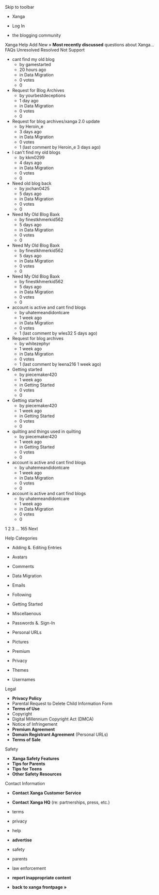 Skip to toolbar

*   Xanga

*   Log In

*   the blogging community

Xanga Help Add New » **Most recently discussed** questions about Xanga… FAQs Unresolved Resolved Not Support

*   cant find my old blog
    *   by gamestarted
    *   20 hours ago
    *   in Data Migration
    *   0 votes
    *   0
*   Request for Blog Archives
    *   by yourbestdeceptions
    *   1 day ago
    *   in Data Migration
    *   0 votes
    *   0
*   Request for blog archives/xanga 2.0 update
    *   by Heroin\_e
    *   3 days ago
    *   in Data Migration
    *   0 votes
    *   1 (last comment by Heroin\_e 3 days ago)
*   I can't find my old blogs
    *   by kkm0299
    *   4 days ago
    *   in Data Migration
    *   0 votes
    *   0
*   Need old blog back
    *   by jochan0425
    *   5 days ago
    *   in Data Migration
    *   0 votes
    *   0
*   Need My Old Blog Baxk
    *   by finestkhmerkid562
    *   5 days ago
    *   in Data Migration
    *   0 votes
    *   0
*   Need My Old Blog Baxk
    *   by finestkhmerkid562
    *   5 days ago
    *   in Data Migration
    *   0 votes
    *   0
*   Need My Old Blog Baxk
    *   by finestkhmerkid562
    *   5 days ago
    *   in Data Migration
    *   0 votes
    *   0
*   account is active and cant find blogs
    *   by uhatemeandidontcare
    *   1 week ago
    *   in Data Migration
    *   0 votes
    *   1 (last comment by wles32 5 days ago)
*   Request for blog archives
    *   by whitezephyr
    *   1 week ago
    *   in Data Migration
    *   0 votes
    *   1 (last comment by leena216 1 week ago)
*   Getting started
    *   by piecemaker420
    *   1 week ago
    *   in Getting Started
    *   0 votes
    *   0
*   Getting started
    *   by piecemaker420
    *   1 week ago
    *   in Getting Started
    *   0 votes
    *   0
*   quilting and things used in quilting
    *   by piecemaker420
    *   1 week ago
    *   in Getting Started
    *   0 votes
    *   0
*   account is active and cant find blogs
    *   by uhatemeandidontcare
    *   1 week ago
    *   in Data Migration
    *   0 votes
    *   0
*   account is active and cant find blogs
    *   by uhatemeandidontcare
    *   1 week ago
    *   in Data Migration
    *   0 votes
    *   0

1 2 3 ... 165 Next

Help Categories

*   Adding &. Editing Entries
*   Avatars
*   Comments
*   Data Migration
*   Emails
*   Following
*   Getting Started
*   Miscellaenous

*   Passwords &. Sign-In
*   Personal URLs
*   Pictures
*   Premium
*   Privacy
*   Themes
*   Usernames

Legal

*   **Privacy Policy**
*   Parental Request to Delete Child Information Form
*   **Terms of Use**
*   Copyright
*   Digital Millennium Copyright Act (DMCA)
*   Notice of Infringement
*   **Premium Agreement**
*   **Domain Registrant Agreement** (Personal URLs)
*   **Terms of Sale**

Safety

*   **Xanga Safety Features**
*   **Tips for Parents**
*   **Tips for Teens**
*   **Other Safety Resources**

Contact Information

*   **Contact Xanga Customer Service**
*   **Contact Xanga HQ** (re: partnerships, press, etc.)

*   terms
*   privacy
*   help
*   **advertise**

*   safety
*   parents
*   law enforcement
*   **report inappropriate content**

*   **back to xanga frontpage »**